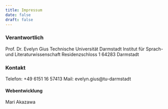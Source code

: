 ```yaml
---
title: Impressum
date: false
draft: false
---
```

### Verantwortlich
Prof. Dr. Evelyn Gius
Technische Universität Darmstadt
Institut für Sprach- und Literaturwissenschaft
Residenzschloss 1
64283 Darmstadt 

### Kontakt
Telefon: +49 6151 16 57413
Mail: evelyn.gius@tu-darmstadt

#### Webentwicklung
Mari Akazawa